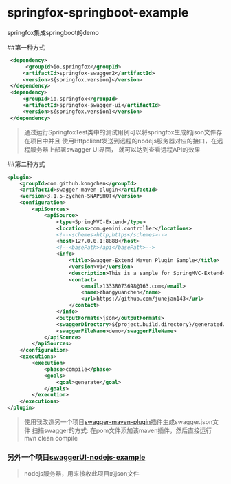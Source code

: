 # springfox-springboot-example
springfox集成springboot的demo

##第一种方式

```xml
 <dependency>
      <groupId>io.springfox</groupId>
     <artifactId>springfox-swagger2</artifactId>
     <version>${springfox.version}</version>
 </dependency>
 <dependency>
     <groupId>io.springfox</groupId>
     <artifactId>springfox-swagger-ui</artifactId>
     <version>${springfox.version}</version>
 </dependency>
```
>通过运行SpringfoxTest类中的测试用例可以将springfox生成的json文件存在项目中并且
使用Httpclient发送到远程的nodejs服务器对应的接口，在远程服务器上部署swagger UI界面，
就可以达到查看远程API的效果


##第二种方式

```xml
<plugin>
    <groupId>com.github.kongchen</groupId>
    <artifactId>swagger-maven-plugin</artifactId>
    <version>3.1.5-zychen-SNAPSHOT</version>
    <configuration>
        <apiSources>
            <apiSource>
                <type>SpringMVC-Extend</type>
                <locations>com.gemini.controller</locations>
                <!--<schemes>http,https</schemes>-->
                <host>127.0.0.1:8888</host>
                <!--<basePath>/api</basePath>-->
                <info>
                    <title>Swagger-Extend Maven Plugin Sample</title>
                    <version>v1</version>
                    <description>This is a sample for SpringMVC-Extend</description>
                    <contact>
                        <email>13338073698@163.com</email>
                        <name>zhangyuanchen</name>
                        <url>https://github.com/junejan143</url>
                    </contact>
                </info>
                <outputFormats>json</outputFormats>
                <swaggerDirectory>${project.build.directory}/generated/swagger-ui</swaggerDirectory>
                <swaggerFileName>demo</swaggerFileName>
            </apiSource>
        </apiSources>
    </configuration>
    <executions>
        <execution>
            <phase>compile</phase>
            <goals>
                <goal>generate</goal>
            </goals>
        </execution>
    </executions>
</plugin>

```
>使用我改造另一个项目[swagger-maven-plugin](https://github.com/junejan143/swagger-maven-plugin)插件生成swagger.json文件
>扫描swagger的方式: 在pom文件添加该maven插件，然后直接运行 mvn clean compile



### 另外一个项目[swaggerUI-nodejs-example](https://github.com/junejan143/swaggerUI-nodejs-example)
>nodejs服务器，用来接收此项目的json文件
